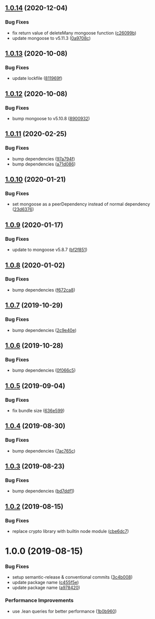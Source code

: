 ## [1.0.14](https://github.com/khaledosman/mongoose-jobqueue/compare/v1.0.13...v1.0.14) (2020-12-04)


### Bug Fixes

* fix return value of deleteMany mongoose function ([c26099b](https://github.com/khaledosman/mongoose-jobqueue/commit/c26099b45b2644932ad60276e65cd02202803d96))
* update mongoose to v5.11.3 ([0a9708c](https://github.com/khaledosman/mongoose-jobqueue/commit/0a9708c5cd2930ccc8e595dc83a3af06d05b1c1a))

## [1.0.13](https://github.com/khaledosman/mongoose-jobqueue/compare/v1.0.12...v1.0.13) (2020-10-08)


### Bug Fixes

* update lockfile ([811969f](https://github.com/khaledosman/mongoose-jobqueue/commit/811969f4e73a53f69ed4b16ad1b8d6f7e249e870))

## [1.0.12](https://github.com/khaledosman/mongoose-jobqueue/compare/v1.0.11...v1.0.12) (2020-10-08)


### Bug Fixes

* bump mongoose to v5.10.8 ([8900932](https://github.com/khaledosman/mongoose-jobqueue/commit/89009327bfc740d3f31ac66746f1bae7cd590b14))

## [1.0.11](https://github.com/khaledosman/mongoose-jobqueue/compare/v1.0.10...v1.0.11) (2020-02-25)


### Bug Fixes

* bump dependencies ([97a794f](https://github.com/khaledosman/mongoose-jobqueue/commit/97a794f3eecd6b6e102ad08613bc97f9379cc72e))
* bump dependencies ([a71d086](https://github.com/khaledosman/mongoose-jobqueue/commit/a71d086ce495acc6b351e2af0ab5363da6434d49))

## [1.0.10](https://github.com/khaledosman/mongoose-jobqueue/compare/v1.0.9...v1.0.10) (2020-01-21)


### Bug Fixes

* set mongoose as a peerDependency instead of normal dependency ([23d6376](https://github.com/khaledosman/mongoose-jobqueue/commit/23d6376c276eb7d82783da372eb36253a232b233))

## [1.0.9](https://github.com/khaledosman/mongoose-jobqueue/compare/v1.0.8...v1.0.9) (2020-01-17)


### Bug Fixes

* update to mongoose v5.8.7 ([bf2f851](https://github.com/khaledosman/mongoose-jobqueue/commit/bf2f851e43f56c0e5093894f4c2e22f9e8a3f394))

## [1.0.8](https://github.com/khaledosman/mongoose-jobqueue/compare/v1.0.7...v1.0.8) (2020-01-02)


### Bug Fixes

* bump dependencies ([f672ca8](https://github.com/khaledosman/mongoose-jobqueue/commit/f672ca8be7b2fde615dcfc8be0e9d1050531e981))

## [1.0.7](https://github.com/khaledosman/mongoose-jobqueue/compare/v1.0.6...v1.0.7) (2019-10-29)


### Bug Fixes

* bump dependencies ([2c9e40e](https://github.com/khaledosman/mongoose-jobqueue/commit/2c9e40ef8bf52ac0fb7fe0df70f039f3e76e121c))

## [1.0.6](https://github.com/khaledosman/mongoose-jobqueue/compare/v1.0.5...v1.0.6) (2019-10-28)


### Bug Fixes

* bump dependencies ([0f066c5](https://github.com/khaledosman/mongoose-jobqueue/commit/0f066c5))

## [1.0.5](https://github.com/khaledosman/mongoose-jobqueue/compare/v1.0.4...v1.0.5) (2019-09-04)


### Bug Fixes

* fix bundle size ([636e599](https://github.com/khaledosman/mongoose-jobqueue/commit/636e599))

## [1.0.4](https://github.com/khaledosman/mongoose-jobqueue/compare/v1.0.3...v1.0.4) (2019-08-30)


### Bug Fixes

* bump dependencies ([7ac765c](https://github.com/khaledosman/mongoose-jobqueue/commit/7ac765c))

## [1.0.3](https://github.com/khaledosman/mongoose-jobqueue/compare/v1.0.2...v1.0.3) (2019-08-23)


### Bug Fixes

* bump dependencies ([bd7ddf1](https://github.com/khaledosman/mongoose-jobqueue/commit/bd7ddf1))

## [1.0.2](https://github.com/khaledosman/mongoose-jobqueue/compare/v1.0.1...v1.0.2) (2019-08-15)


### Bug Fixes

* replace crypto library with builtin node module ([cbe6dc7](https://github.com/khaledosman/mongoose-jobqueue/commit/cbe6dc7))

# 1.0.0 (2019-08-15)


### Bug Fixes

* setup semantic-release & conventional commits ([3c4b008](https://github.com/khaledosman/mongoose-jobqueue/commit/3c4b008))
* update package name ([c455f5e](https://github.com/khaledosman/mongoose-jobqueue/commit/c455f5e))
* update package name ([a978420](https://github.com/khaledosman/mongoose-jobqueue/commit/a978420))


### Performance Improvements

* use .lean queries for better performance ([1b0b960](https://github.com/khaledosman/mongoose-jobqueue/commit/1b0b960))
